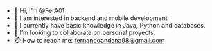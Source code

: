 - 👋 Hi, I’m @FerA01
- 👀 I am interested in backend and mobile development
- 🌱 I currently have basic knowledge in Java, Python and databases.
- 💞️ I’m looking to collaborate on personal proyects.
- 📫 How to reach me: fernandoandana98@gmail.com

<!---
FerA01/FerA01 is a ✨ special ✨ repository because its `README.md` (this file) appears on your GitHub profile.
You can click the Preview link to take a look at your changes.
--->
